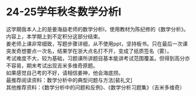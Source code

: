 # 24-25学年秋冬数学分析Ⅰ
这学期我本人上的是姜海益老师的数学分析Ⅰ，使用教材为陈纪修的《数学分析》。内容上，本学期上到不定积分这部分结束。<br>
姜老师上课非常细致，写题步骤详细，从不使用ppt，坚持板书。只在最后一次课突发奇想要点一次名，结果学在浙大点名打不开，变成了纸质签名（雾）。<br>
考试难度不大，较为基础，习题课所讲题目基本能讲考试范围覆盖。但得到高分亦不容易，期末考试出现吉米多维奇原题。<br>
如果感觉自己考的不好，请相信姜神，他会海底捞。<br>
最推荐阅读资料：数学分析中的典型问题与方法[裴礼文]<br>
其他推荐资料：《数学分析中的问题和反例》、《数学分析习题集》（吉米多维奇）<br>
